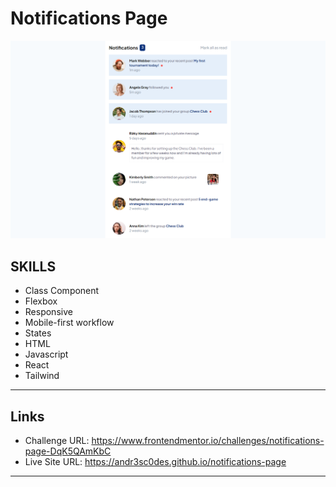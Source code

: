 # Notifications Page

![Notifications Page](./results/portfolio_27.png)

## SKILLS

- Class Component
- Flexbox
- Responsive
- Mobile-first workflow
- States
- HTML
- Javascript
- React
- Tailwind

---
## Links

- Challenge URL: https://www.frontendmentor.io/challenges/notifications-page-DqK5QAmKbC
- Live Site URL: https://andr3sc0des.github.io/notifications-page

---